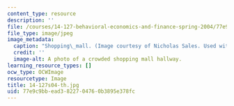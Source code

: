 ```yaml
---
content_type: resource
description: ''
file: /courses/14-127-behavioral-economics-and-finance-spring-2004/77e9c9bbead3822704760b3895e378fc_14-127s04-th.jpg
file_type: image/jpeg
image_metadata:
  caption: "Shopping\_mall. (Image courtesy of Nicholas Sales. Used with permission.)"
  credit: ''
  image-alt: A photo of a crowded shopping mall hallway.
learning_resource_types: []
ocw_type: OCWImage
resourcetype: Image
title: 14-127s04-th.jpg
uid: 77e9c9bb-ead3-8227-0476-0b3895e378fc
---
```

